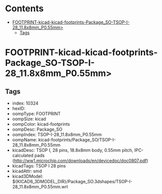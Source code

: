 



Contents
========

* [FOOTPRINT-kicad-kicad-footprints-Package_SO-TSOP-I-28_11.8x8mm_P0.55mm>](#footprint-kicad-kicad-footprints-package_so-tsop-i-28_118x8mm_p055mm)
	* [Tags](#tags)

# FOOTPRINT-kicad-kicad-footprints-Package_SO-TSOP-I-28_11.8x8mm_P0.55mm>

## Tags

- index: 10324
- hexID: 
- oompType: FOOTPRINT
- oompSize: kicad
- oompColor: kicad-footprints
- oompDesc: Package_SO
- oompIndex: TSOP-I-28_11.8x8mm_P0.55mm
- oompName: kicad-footprints/Package_SO/TSOP-I-28_11.8x8mm_P0.55mm
- kicadDesc: TSOP I, 28 pins, 18.8x8mm body, 0.55mm pitch, IPC-calculated pads (http://ww1.microchip.com/downloads/en/devicedoc/doc0807.pdf)
- kicadTags: TSOP I 28 pins
- kicadAttr: smd
- kicad3DModel: ${KICAD6_3DMODEL_DIR}/Package_SO.3dshapes/TSOP-I-28_11.8x8mm_P0.55mm.wrl
